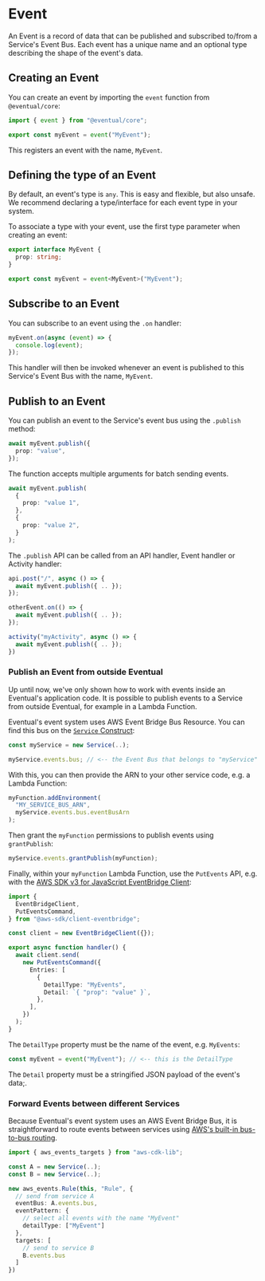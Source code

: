 # Event

An Event is a record of data that can be published and subscribed to/from a Service's Event Bus. Each event has a unique name and an optional type describing the shape of the event's data.

## Creating an Event

You can create an event by importing the `event` function from `@eventual/core`:

```ts
import { event } from "@eventual/core";

export const myEvent = event("MyEvent");
```

This registers an event with the name, `MyEvent`.

## Defining the type of an Event

By default, an event's type is `any`. This is easy and flexible, but also unsafe. We recommend declaring a type/interface for each event type in your system.

To associate a type with your event, use the first type parameter when creating an event:

```ts
export interface MyEvent {
  prop: string;
}

export const myEvent = event<MyEvent>("MyEvent");
```

## Subscribe to an Event

You can subscribe to an event using the `.on` handler:

```ts
myEvent.on(async (event) => {
  console.log(event);
});
```

This handler will then be invoked whenever an event is published to this Service's Event Bus with the name, `MyEvent`.

## Publish to an Event

You can publish an event to the Service's event bus using the `.publish` method:

```ts
await myEvent.publish({
  prop: "value",
});
```

The function accepts multiple arguments for batch sending events.

```ts
await myEvent.publish(
  {
    prop: "value 1",
  },
  {
    prop: "value 2",
  }
);
```

The `.publish` API can be called from an API handler, Event handler or Activity handler:

```ts
api.post("/", async () => {
  await myEvent.publish({ .. });
});

otherEvent.on(() => {
  await myEvent.publish({ .. });
});

activity("myActivity", async () => {
  await myEvent.publish({ .. });
})
```

### Publish an Event from outside Eventual

Up until now, we've only shown how to work with events inside an Eventual's application code. It is possible to publish events to a Service from outside Eventual, for example in a Lambda Function.

Eventual's event system uses AWS Event Bridge Bus Resource. You can find this bus on the [`Service` Construct](./0-service.md):

```ts
const myService = new Service(..);

myService.events.bus; // <-- the Event Bus that belongs to "myService"
```

With this, you can then provide the ARN to your other service code, e.g. a Lambda Function:

```ts
myFunction.addEnvironment(
  "MY_SERVICE_BUS_ARN",
  myService.events.bus.eventBusArn
);
```

Then grant the `myFunction` permissions to publish events using `grantPublish`:

```ts
myService.events.grantPublish(myFunction);
```

Finally, within your `myFunction` Lambda Function, use the `PutEvents` API, e.g. with the [AWS SDK v3 for JavaScript EventBridge Client](https://docs.aws.amazon.com/AWSJavaScriptSDK/v3/latest/clients/client-eventbridge/classes/puteventscommand.html):

```ts
import {
  EventBridgeClient,
  PutEventsCommand,
} from "@aws-sdk/client-eventbridge";

const client = new EventBridgeClient({});

export async function handler() {
  await client.send(
    new PutEventsCommand({
      Entries: [
        {
          DetailType: "MyEvents",
          Detail: `{ "prop": "value" }`,
        },
      ],
    })
  );
}
```

The `DetailType` property must be the name of the event, e.g. `MyEvents`:

```ts
const myEvent = event("MyEvent"); // <-- this is the DetailType
```

The `Detail` property must be a stringified JSON payload of the event's data;.

### Forward Events between different Services

Because Eventual's event system uses an AWS Event Bridge Bus, it is straightforward to route events between services using [AWS's built-in bus-to-bus routing](https://aws.amazon.com/blogs/compute/using-bus-to-bus-event-routing-with-amazon-eventbridge/).

```ts
import { aws_events_targets } from "aws-cdk-lib";

const A = new Service(..);
const B = new Service(..);

new aws_events.Rule(this, "Rule", {
  // send from service A
  eventBus: A.events.bus,
  eventPattern: {
    // select all events with the name "MyEvent"
    detailType: ["MyEvent"]
  },
  targets: [
    // send to service B
    B.events.bus
  ]
})
```
